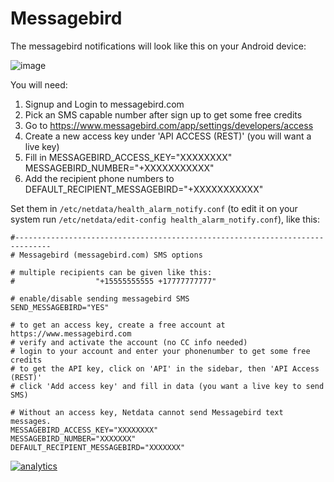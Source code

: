 # Messagebird

The messagebird notifications will look like this on your Android device:

![image](https://cloud.githubusercontent.com/assets/17090999/20034652/620b6100-a39b-11e6-96af-4f83b8e830e2.png)

You will need:

1. Signup and Login to messagebird.com
2. Pick an SMS capable number after sign up to get some free credits
3. Go to <https://www.messagebird.com/app/settings/developers/access>
4. Create a new access key under 'API ACCESS (REST)' (you will want a live key)
3. Fill in MESSAGEBIRD_ACCESS_KEY="XXXXXXXX" MESSAGEBIRD_NUMBER="+XXXXXXXXXXX"
4. Add the recipient phone numbers to DEFAULT_RECIPIENT_MESSAGEBIRD="+XXXXXXXXXXX"

Set them in `/etc/netdata/health_alarm_notify.conf` (to edit it on your system run `/etc/netdata/edit-config health_alarm_notify.conf`), like this:

```
#------------------------------------------------------------------------------
# Messagebird (messagebird.com) SMS options

# multiple recipients can be given like this:
#                  "+15555555555 +17777777777"

# enable/disable sending messagebird SMS
SEND_MESSAGEBIRD="YES"

# to get an access key, create a free account at https://www.messagebird.com
# verify and activate the account (no CC info needed)
# login to your account and enter your phonenumber to get some free credits
# to get the API key, click on 'API' in the sidebar, then 'API Access (REST)' 
# click 'Add access key' and fill in data (you want a live key to send SMS)

# Without an access key, Netdata cannot send Messagebird text messages.
MESSAGEBIRD_ACCESS_KEY="XXXXXXXX"
MESSAGEBIRD_NUMBER="XXXXXXX"
DEFAULT_RECIPIENT_MESSAGEBIRD="XXXXXXX"

```

[![analytics](https://www.google-analytics.com/collect?v=1&aip=1&t=pageview&_s=1&ds=github&dr=https%3A%2F%2Fgithub.com%2Fnetdata%2Fnetdata&dl=https%3A%2F%2Fmy-netdata.io%2Fgithub%2Fhealth%2Fnotifications%2Fmessagebird%2FREADME&_u=MAC~&cid=5792dfd7-8dc4-476b-af31-da2fdb9f93d2&tid=UA-64295674-3)]()
